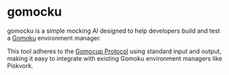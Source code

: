 # gomocku
gomocku is a simple mocking AI designed to help developers build and test a [Gomoku](https://gomocup.org/detail-information/) environment manager.

This tool adheres to the [Gomocup Protocol](https://plastovicka.github.io/protocl2en.htm) using standard input and output, making it easy to integrate with existing Gomoku environment managers like Piskvork.
